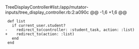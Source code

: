 TreeDisplayController#list:/app/mutator-inputs/tree_display_controller.rb:2:a090c
@@ -1,6 +1,6 @@
```
 def list
   if current_user.student?
-    redirect_to(controller: :student_task, action: :list)
+    redirect_to(action: :list)
   end
 end
 ```
